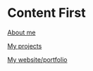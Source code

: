# Content First 

[About me](about-me.md)

[My projects](my-work.md)

[My website/portfolio](https://morys.studio)